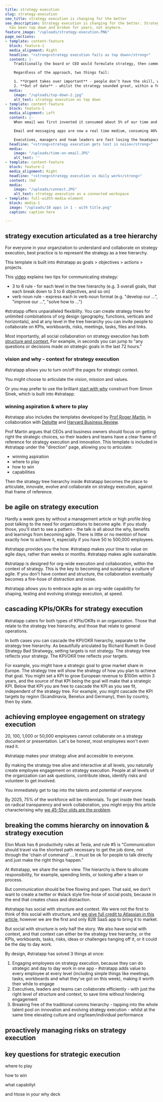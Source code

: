 ```yaml
---
title: strategy execution
slug: strategy-execution
seo_title: strategy execution is changing for the better
seo_description: Strategy execution is changing for the better. Strategy execution
  has been top down and broken for years, not anymore.
feature_image: "/uploads/strategy-execution.PNG"
page_sections:
- template: content-feature
  block: feature-1
  media_alignment: Right
  headline: "<strong>strategy execution fails as top down</strong>"
  content: |-
    Traditionally the board or CEO would formulate strategy, then communicate it in two static documents - one describing the strategy, the other setting targets. Some companies do this as annual offsite events. Some do it with consultants. Some invite middle management. Some invite the whole company.

    Regardless of the approach, two things fail:

    1. **Urgent takes over important** - people don’t have the skill, will or time to focus on strategy execution, and pretty soon day to day priorities consume everyone
    2. **Out of date** - whilst the strategy sounded great, within a few weeks or months it no longer matches what the organization focuses on
  media:
    image: "/uploads/top-down-2.jpg"
    alt_text: strategy execution as top down
- template: content-feature
  block: feature-1
  media_alignment: Left
  content: |-
    When email was first invented it consumed about 5% of our time and a reasonable response time was 7 days.

    Email and messaging apps are now a real time medium, consuming 40% of our time, with another 45-55% lost to meetings, routine tasks and being reactive.

    Executives, managers and team leaders are fast losing the headspace to think deeply, plan carefully, experiment and flawlessly execute on strategy, new capabilities and change.
  headline: "<strong>strategy execution gets lost in noise</strong>"
  media:
    image: "/uploads/time-on-email.JPG"
    alt_text: ''
- template: content-feature
  block: feature-1
  media_alignment: Right
  headline: "<strong>strategy execution vs daily work</strong>"
  content: tbd
  media:
    image: "/uploads/connect.JPG"
    alt_text: strategy execution as a connected workspace
- template: full-width-media-element
  block: media-1
  image: "/uploads/10 apps in 1 - with title.png"
  caption: caption here

---
```

## **strategy execution articulated as a tree hierarchy**

For everyone in your organziation to understand and collaborate on strategy execution, best practice is to represent the strategy as a tree hierarchy.

This template is built into #stratapp as goals > objectives > actions > projects.

This [video](https://stratappsaas.com/blog/strategic-planning-software-with-a-strategy-tree-hierarchy/ "tips for strategy execution comms") explains two tips for communicating strategy:

* 3 to 6 rule - for each level in the tree hierarchy (e.g. 3 overall goals, that each break down to 3 to 6 objectives, and so on)
* verb noun rule - express each in verb noun format (e.g. "develop our ...", "improve our ...", "solve how to ...")

\#stratapp offers unparalleled flexibility. You can create strategy trees for unlimited combinations of org design (geography, functions, verticals and horizontals), and at any level in the tree hierarchy you can invite people to collaborate on KPIs, workboards, risks, meetings, tasks, files and links.

Most importantly, all social collaboration on strategy execution has both [structure and context.](https://stratappsaas.com/blog/atlassian-stride-social-with-structure/ "Atlassian thought of it, stratapp did it")  For example, in seconds you can jump to "any questions or decisions made on strategic goals in the last 72 hours."

### vision and why - context for strategy execution

\#stratapp allows you to turn on/off the pages for strategic context.

You might choose to articulate the vision, mission and values.

Or you may prefer to use the brilliant [start with why](https://simonsinek.com/ "start with why") construct from Simon Sinek, which is built into #stratapp.

### winning aspiration & where to play

\#stratapp also includes the templates developed by [Prof Roger Martin](https://rogerlmartin.com/meet-roger "Prof Roger Martin"), in collaboration with [Deloitte](https://www2.deloitte.com/ "Deloitte") and [Harvard Business Review](https://hbr.org/ "Harvard Business Review").

Prof Martin argues that CEOs and business owners should focus on getting right the strategic choices, so their leaders and teams have a clear frame of reference for strategy execution and innovation. This template is included in #stratapp under the "direction" page, allowing you to articulate:

* winning aspiration
* where to play
* how to win
* capabilities

Then the strategy tree hierarchy inside #stratapp becomes the place to articulate, innovate, evolve and collaborate on strategy execution, against that frame of reference.

## **be agile on strategy execution**

Hardly a week goes by without a management article or high profile blog post talking to the need for organizations to become agile.  If you study those, you'll start to see a pattern - the talk is all about the why, benefits and learnings from becoming agile.  There is little or no mention of how exactly how to achieve it, especially if you have 50 to 500,000 employees.

\#stratapp provides you the how.  #stratapp makes your time to value on agile days, rather than weeks or months.  #stratapp makes agile sustainable.

\#stratapp is designed for org-wide execution and collaboration, within the context of strategy.  This is the key to becoming and sustaining a culture of agile.  If you don't have context and structure, the collaboration eventually becomes a fire-hose of distraction and noise.

\#stratapp allows you to embrace agile as an org-wide capability for shaping, testing and evolving strategy execution, at speed.

## **cascading KPIs/OKRs for strategy execution**

\#stratapp caters for both types of KPIs/OKRs in an organization.  Those that relate to the strategy tree hierarchy, and those that relate to general operations.

In both cases you can cascade the KPI/OKR hierarchy, separate to the strategy tree hierarchy.  As beautifully ariculated by Richard Rumelt in Good Strategy Bad Stratwegy, setting targets is not strategy.  The strategy tree reflects your strategy.  The KPI/OKR tree reflects your targets.

For example, you might have a strategic goal to grow market share in Europe.  The strategy tree will show the strategy of how you plan to achieve that goal.  You might set a KPI to grow European revenue to $100m within 3 years, and the source of that KPI being the goal will make that a strategic KPI.  Below that KPI you are free to cascade the KPI as you see fit, independent of the strategy tree.  For example, you might cascade the KPI targets by region (Scandinavia, Benelux and Germany), then by country, then by state.

## **achieving employee engagement on strategy execution**

20, 100, 1,000 or 50,000 employees cannot collaborate on a strategy document or presentation.  Let's be honest, most employees won't even read it.

\#stratapp makes your strategy alive and accessible to everyone.

By making the strategy tree alive and interactive at all levels, you naturally create employee engagement on strategy execution.  People at all levels of the organization can ask questions, contribute ideas, identify risks and volunteer to get involved.

You immediately get to tap into the talents and potential of everyone.

By 2025, 75% of the workforce will be millennials.  To get inside their heads on radical transparency and work collaboration, you might enjoy this article characterising why [we 45-55yr olds are the problem](https://stratappsaas.com/blog/millennials/ "millennials and collaboration").

## **breaking the comms hierarchy on innovation & strategy execution**

Elon Musk has 6 productivity rules at Tesla, and rule #5 is "Communication should travel via the shortest path necessary to get the job done, not through the 'chain of command' ... It must be ok for people to talk directly and just make the right things happen."

At #stratapp, we share the same view.  The hierarchy is there to allocate responsibility, for example, spending limits, or looking after a team or process.

But communication should be free flowing and open.  That said, we don't want to create a twitter or #slack style fire-hose of social posts, because in the end that creates chaos and distraction.

\#stratapp has social with structure and context. We were not the first to think of this social with structure, and [we give full credit to Atlassian in this article](https://stratappsaas.com/blog/atlassian-stride-social-with-structure/ "social with structure"), however we are the first and only B2B SaaS app to bring it to market.

But social with structure is only half the story.  We also have social with context, and that context can either be the strategy tree hierarchy, or the KPIs, workboards, tasks, risks, ideas or challenges hanging off it, or it could be the day to day work.

By design, #stratapp has solved 3 things at once:

1. Engaging employees on strategy execution, because they can do strategic and day to day work in one app - #stratapp adds value to every employee at every level (including simple things like meetings, tasks, workboards and what they've got on this week), making it worth their while to engage
2. Executives, leaders and teams can collaborate efficiently - with just the right level of structure and context, to save time without hindering engagement
3. Breaking free of the traditional comms hierarchy - tapping into the whole talent pool on innovation and evolving strategy execution - whilst at the same time elevating culture and org/team/individual performance

## **proactively managing risks on strategy execution**

## **key questions for strategic execution**

where to play

how to win

what capabiliyt

and htose in your why deck